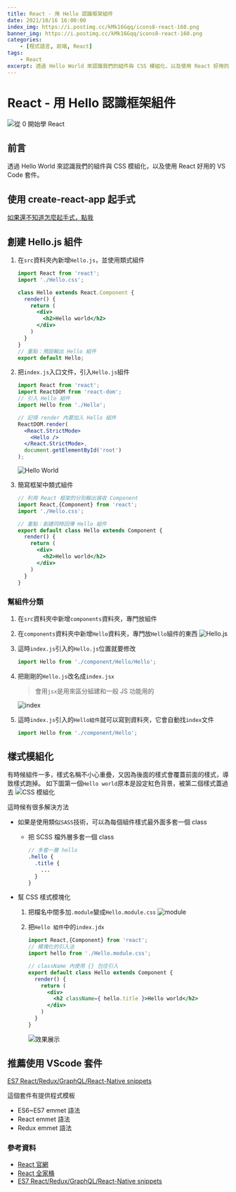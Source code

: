 ```yaml
---
title: React - 用 Hello 認識框架組件
date: 2021/10/16 16:00:00
index_img: https://i.postimg.cc/kMk16Gqq/icons8-react-160.png
banner_img: https://i.postimg.cc/kMk16Gqq/icons8-react-160.png
categories:
    - [程式語言, 前端, React]
tags:
    - React
excerpt: 透過 Hello World 來認識我們的組件與 CSS 模組化，以及使用 React 好用的 VS Code 套件。
---
```


# React - 用 Hello 認識框架組件

![從 0 開始學 React](https://i.postimg.cc/kMk16Gqq/icons8-react-160.png)

## 前言

透過 Hello World 來認識我們的組件與 CSS 模組化，以及使用 React 好用的 VS Code 套件。

<!-- more -->

## 使用 create-react-app 起手式

[如果還不知道怎麼起手式，點我](/15/2021-10-15-create-react-app/#%E5%89%B5%E5%BB%BA%E4%B8%A6%E9%96%8B%E5%95%9F-%E4%BB%A5-NPM-%E7%82%BA%E4%BE%8B)

## 創建 Hello.js 組件

1. 在`src`資料夾內新增`Hello.js`，並使用類式組件

    ```jsx
    import React from 'react';
    import './Hello.css';

    class Hello extends React.Component {
      render() {
        return (
          <div>
            <h2>Hello world</h2>
          </div>
        )
      }
    }
    // 重點：預設輸出 Hello 組件
    export default Hello;
    ```

2. 把`index.js`入口文件，引入`Hello.js`組件

    ```jsx
    import React from 'react';
    import ReactDOM from 'react-dom';
    // 引入 Hello 組件
    import Hello from './Hello';
    
    // 記得 render 內要加入 Hello 組件
    ReactDOM.render(
      <React.StrictMode>
        <Hello />
      </React.StrictMode>,
      document.getElementById('root')
    );
    ```

    ![Hello World](https://i.imgur.com/U7pVDP5.png)

3. 簡寫框架中類式組件

    ```jsx
    // 利用 React 框架的分別輸出接收 Component
    import React,{Component} from 'react';
    import './Hello.css';
    
    // 重點：創建同時回傳 Hello 組件
    export default class Hello extends Component {
      render() {
        return (
          <div>
            <h2>Hello world</h2>
          </div>
        )
      }
    }
    ```

### 幫組件分類

1. 在`src`資料夾中新增`components`資料夾，專門放組件
2. 在`components`資料夾中新增`Hello`資料夾，專門放`Hello`組件的東西
![Hello.js](https://i.imgur.com/gN6McwV.png)
3. 這時`index.js`引入的`Hello.js`位置就要修改

    ```jsx
    import Hello from './component/Hello/Hello';
    ```

4. 把剛剛的`Hello.js`改名成`index.jsx`
    > 會用`jsx`是用來區分組建和一般 JS 功能用的

    ![index](https://i.imgur.com/bGVuQYo.png)

5. 這時`index.js`引入的`Hello組件`就可以寫到資料夾，它會自動找`index`文件

    ```jsx
    import Hello from './component/Hello';
    ```

## 樣式模組化

有時候組件一多，樣式名稱不小心重疊，又因為後面的樣式會覆蓋前面的樣式，導致樣式跑掉。
如下圖第一個`Hello world`原本是設定紅色背景，被第二個樣式蓋過去
![CSS 模組化](https://i.imgur.com/HGHpf1O.png)

這時候有很多解決方法

- 如果是使用類似`SASS`技術，可以為每個組件樣式最外面多套一個 class
  - 把 SCSS 檔外層多套一個 class

    ```scss
    // 多套一層 hello
    .hello {
      .title {
        ...
      }
    }
    ```

- 幫 CSS 樣式模塊化
  1. 把檔名中間多加`.module`變成`Hello.module.css`
    ![module](https://i.imgur.com/HwKey3v.png)
  2. 把`Hello 組件`中的`index.jdx`
      ```jsx
      import React,{Component} from 'react';
      // 模塊化的引入法
      import hello from './Hello.module.css';

      // className 內使用 {} 包住引入
      export default class Hello extends Component {
        render() {
          return (
            <div>
              <h2 className={ hello.title }>Hello world</h2>
            </div>
          )
        }
      }
      ```

      ![效果展示](https://i.imgur.com/OTfqbwo.png)

## 推薦使用 VScode 套件

[ES7 React/Redux/GraphQL/React-Native snippets](https://marketplace.visualstudio.com/items?itemName=dsznajder.es7-react-js-snippets)

這個套件有提供程式模板

- ES6~ES7 emmet 語法
- React emmet 語法
- Redux emmet 語法

### 參考資料

- [React 官網](https://reactjs.org/)
- [React 全家桶](https://www.youtube.com/playlist?list=PLmOn9nNkQxJFJXLvkNsGsoCUxJLqyLGxu)
- [ES7 React/Redux/GraphQL/React-Native snippets](https://marketplace.visualstudio.com/items?itemName=dsznajder.es7-react-js-snippets)
